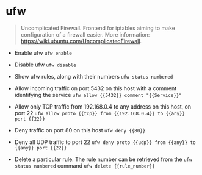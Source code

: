 # ufw
> Uncomplicated Firewall.
> Frontend for iptables aiming to make configuration of a firewall easier.
> More information: <https://wiki.ubuntu.com/UncomplicatedFirewall>.

- Enable ufw
`ufw enable`

- Disable ufw
`ufw disable`

- Show ufw rules, along with their numbers
`ufw status numbered`

- Allow incoming traffic on port 5432 on this host with a comment identifying the service
`ufw allow {{5432}} comment "{{Service}}"`

- Allow only TCP traffic from 192.168.0.4 to any address on this host, on port 22
`ufw allow proto {{tcp}} from {{192.168.0.4}} to {{any}} port {{22}}`

- Deny traffic on port 80 on this host
`ufw deny {{80}}`

- Deny all UDP traffic to port 22
`ufw deny proto {{udp}} from {{any}} to {{any}} port {{22}}`

- Delete a particular rule. The rule number can be retrieved from the `ufw status numbered` command
`ufw delete {{rule_number}}`
